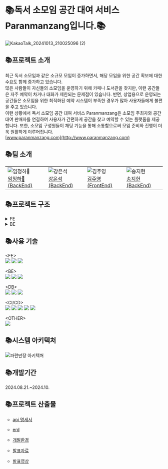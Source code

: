 <h1>📚독서 소모임 공간 대여 서비스 Paranmanzang입니다.📚</h1>

![KakaoTalk_20241013_210025096 (2)](https://github.com/user-attachments/assets/2b740bf6-e09b-4e56-8c3b-1dcc223dd33f/500)
<h2>📚프로젝트 소개</h2>

최근 독서 소모임과 같은 소규모 모임이 증가하면서, 해당 모임을 위한 공간 확보에 대한 수요도 함께 증가하고 있습니다.</br>
많은 사람들이 자신들의 소모임을 운영하기 위해 카페나 도서관을 찾지만, 이런 공간들은 자주 예약이 차거나 대화가 제한되는 문제점이 있습니다. 반면, 상업용으로 운영되는 공간들은 소모임을 위한 최적화된 예약 시스템이 부족한 경우가 많아 사용자들에게 불편을 주고 있습니다.</br>
이런 상황에서 독서 소모임 공간 대여 서비스 Paranmanzang은 소모임 주최자와 공간 대여 판매자를 연결하여 사용자가 간편하게 공간을 찾고 예약할 수 있는 플랫폼을 제공합니다. 또한, 소모임 구성원들이 채팅 기능을 통해 소통함으로써 모임 준비와 진행이 더욱 원활하게 이루어집니다.</br>
[www.paranmanzang.com](http://www.paranmanzang.com)</br>

<h2>📚팀 소개</h2>

<div align="center">
    <table>
        <tr>
            <td><img src="https://via.placeholder.com/100" alt="임청하👑"/><br/><a href="https://github.com/chenghaLim">임청하👑 (BackEnd)</a></td>
            <td><img src="https://via.placeholder.com/100" alt="강은석"/><br/><a href="https://github.com/MeteoRiver">강은석 (BackEnd)</a></td>
            <td><img src="https://via.placeholder.com/100" alt="김주영"/><br/><a href="https://github.com/Jyservice781">김주영 (FrontEnd)</a></td>
            <td><img src="https://via.placeholder.com/100" alt="송지현"/><br/><a href="https://github.com/Songj2">송지현 (BackEnd)</a></td>
        </tr>
    </table>
</div>


<h2>📚프로젝트 구조</h2>
<details><summary>FE</summary>
프론트 추가 예정

</details>

<details><summary>BE</summary> 
├── .gitignore</br>
├── .gitmodules</br>
├── Jenkinsfile</br>
├── back_output.txt</br>
├── build.gradle</br>
├── database</br>
│   └── docker-compose.yaml</br>
├── docker-compose.yaml</br>
├── file_source.json</br>
├── gradle</br>
│   └── wrapper</br>
│       ├── gradle-wrapper.jar</br>
│       └── gradle-wrapper.properties</br>
├── gradlew</br>
├── gradlew.bat</br>
├── server</br>
│   ├── config-server</br>
│   ├── eureka-server</br>
│   │   ├── .gitignore</br>
│   │   ├── Dockerfile</br>
│   │   ├── build.gradle</br>
│   │   ├── eureka.yaml</br>
│   │   └── src</br>
│   │       └── eurekaserver</br>
│   │           └── EurekaServerApplication.java</br>
│   │   └── resources</br>
│   │       └── application.yaml</br>
│   ├── gateway-server</br>
│   │   ├── .gitignore</br>
│   │   ├── Dockerfile</br>
│   │   ├── build.gradle</br>
│   │   ├── gateway.yaml</br>
│   │   └── src</br>
│   │       └── gatewayserver</br>
│   │           ├── Enum</br>
│   │           │   ├── .DS_Store</br>
│   │           │   ├── CodeEnum.java</br>
│   │           │   ├── ExceptionStatus.java</br>
│   │           │   └── Role.java</br>
│   │           ├── Filter</br>
│   │           │   ├── .DS_Store</br>
│   │           │   ├── GatewayRouter.java</br>
│   │           │   ├── LoginFilter.java</br>
│   │           │   ├── LogoutFilter.java</br>
│   │           │   └── ReissueFilter.java</br>
│   │           ├── GatewayException.java</br>
│   │           ├── GatewayServerApplication.java</br>
│   │           ├── config</br>
│   │           │   ├── .DS_Store</br>
│   │           │   ├── MongoConfig.java</br>
│   │           │   ├── RedisConfig.java</br>
│   │           │   ├── SecurityConfig.java</br>
│   │           │   ├── UriConfiguration.java</br>
│   │           │   ├── UserRoute.java</br>
│   │           │   └── WebClientConfig.java</br>
│   │           ├── controller</br>
│   │           │   └── UserController.java</br>
│   │           ├── jwt</br>
│   │           │   ├── CustomAuthenticationFailureHandler.java</br>
│   │           │   ├── CustomAuthenticationSuccessHandler.java</br>
│   │           │   ├── CustomReactiveAuthenticationManager.java</br>
│   │           │   ├── JWTUtil.java</br>
│   │           │   └── JwtTokenServiceImpl.java</br>
│   │           ├── model</br>
│   │           │   ├── .DS_Store</br>
│   │           │   ├── Domain</br>
│   │           │   │   ├── .DS_Store</br>
│   │           │   │   ├── UserModel.java</br>
│   │           │   │   └── oauth</br>
│   │           │   │       ├── CustomOAuth2User.java</br>
│   │           │   │       ├── CustomUserDetails.java</br>
│   │           │   │       ├── NaverResponse.java</br>
│   │           │   │       └── OAuth2Response.java</br>
│   │           │   ├── LoginModel.java</br>
│   │           │   ├── RegisterModel.java</br>
│   │           │   ├── entity</br>
│   │           │   │   └── User.java</br>
│   │           │   └── repository</br>
│   │           │       └── UserRepository.java</br>
│   │           ├── oauth</br>
│   │           │   ├── CustomOAuth2UserService.java</br>
│   │           │   ├── CustomReactiveUserDetailsService.java</br>
│   │           │   └── CustomSuccessHandler.java</br>
│   │           └── service</br>
│   │               ├── .DS_Store</br>
│   │               ├── Impl</br>
│   │               │   └── UserServiceImpl.java</br>
│   │               └── UserService.java</br>
│   └── secret-server</br>
├── service</br>
│   ├── chat-service</br>
│   │   ├── .gitignore</br>
│   │   ├── Dockerfile</br>
│   │   ├── build.gradle</br>
│   │   ├── chat.yaml</br>
│   │   └── src</br>
│   │       └── chatservice</br>
│   │           ├── ChatServiceApplication.java</br>
│   │           ├── config</br>
│   │           │   ├── ChatMessageRoute.java</br>
│   │           │   ├── ChatRoomRoute.java</br>
│   │           │   ├── ChatUserRoute.java</br>
│   │           │   ├── MongoConfig.java</br>
│   │           │   └── RedisConfig.java</br>
│   │           ├── controller</br>
│   │           │   ├── ChatMessageHandler.java</br>
│   │           │   ├── ChatRoomHandler.java</br>
│   │           │   └── ChatUserHandler.java</br>
│   │           ├── model</br>
│   │           │   ├── domain</br>
│   │           │   │   ├── ChatUnReadUserModel.java</br>
│   │           │   │   ├── ChatUserModel.java</br>
│   │           │   │   ├── message</br>
│   │           │   │   │   ├── ChatMessageModel.java</br>
│   │           │   │   │   └── RequestChatMessageModel.java</br>
│   │           │   │   └── room</br>
│   │           │   │       ├── ChatRoomModel.java</br>
│   │           │   │       ├── ChatRoomNameModel.java</br>
│   │           │   │       └── ChatRoomPasswordModel.java</br>
│   │           │   ├── entity</br>
│   │           │   │   ├── ChatMessage.java</br>
│   │           │   │   ├── ChatRoom.java</br>
│   │           │   │   ├── ChatUser.java</br>
│   │           │   │   └── ChatUserTimeStamp.java</br>
│   │           │   ├── enums</br>
│   │           │   │   └── MessageType.java</br>
│   │           │   └── repository</br>
│   │           │       ├── ChatMessageRepository.java</br>
│   │           │       ├── ChatRoomRepository.java</br>
│   │           │       ├── ChatUserRepository.java</br>
│   │           │       ├── ChatUserTimeStampRepository.java</br>
│   │           │       ├── CustomChatMessageRepository.java</br>
│   │           │       ├── CustomChatRoomRepository.java</br>
│   │           │       ├── CustomChatUserRepository.java</br>
│   │           │       ├── CustomChatUserTimeStampRepository.java</br>
│   │           │       └── impl</br>
│   │           │           ├── CustomChatMessageRepositoryImpl.java</br>
│   │           │           ├── CustomChatRoomRepositoryImpl.java</br>
│   │           │           ├── CustomChatUserRepositoryImpl.java</br>
│   │           │           └── CustomChatUserTimeStampRepositoryImpl.java</br>
│   │           ├── service</br>
│   │           │   ├── ChatService.java</br>
│   │           │   └── impl</br>
│   │           │       └── ChatServiceImpl.java</br>
│   │           └── util</br>
│   │               └── ProfanityFilter.java</br>
│   ├── comment-service</br>
│   │   ├── .gitignore</br>
│   │   ├── Dockerfile</br>
│   │   ├── build.gradle</br>
│   │   ├── comment.yaml</br>
│   │   └── src</br>
│   │       └── commentservice</br>
│   │           ├── CommentServiceApplication.java</br>
│   │           ├── config</br>
│   │           │   └── QuerydslConfig.java</br>
│   │           ├── controller</br>
│   │           │   └── CommentController.java</br>
│   │           ├── model</br>
│   │           │   ├── domain</br>
│   │           │   │   ├── CommentRequestModel.java</br>
│   │           │   │   ├── CommentResponseModel.java</br>
│   │           │   │   ├── ErrorField.java</br>
│   │           │   │   └── ExceptionResponseModel.java</br>
│   │           │   ├── entity</br>
│   │           │   │   └── Comment.java</br>
│   │           │   └── repository</br>
│   │           │       ├── CommentRepository.java</br>
│   │           │       ├── CustomCommentRepository.java</br>
│   │           │       └── impl</br>
│   │           │           └── CommentRepositoryImpl.java</br>
│   │           ├── service</br>
│   │           │   ├── CommentService.java</br>
│   │           │   └── impl</br>
│   │           │       └── CommentServiceImpl.java</br>
│   │           └── util</br>
│   │               └── GlobalExceptionHandler.java</br>
│   ├── file-service</br>
│   │   ├── .gitignore</br>
│   │   ├── Dockerfile</br>
│   │   ├── build.gradle</br>
│   │   ├── file.yaml</br>
│   │   └── src</br>
│   │       └── fileservice</br>
│   │           ├── FileServiceApplication.java</br>
│   │           ├── config</br>
│   │           │   ├── MongoConfig.java</br>
│   │           │   ├── S3Config.java</br>
│   │           │   └── SwaggerConfig.java</br>
│   │           ├── controller</br>
│   │           │   └── FileController.java</br>
│   │           ├── model</br>
│   │           │   ├── domain</br>
│   │           │   │   ├── ErrorField.java</br>
│   │           │   │   ├── ExceptionResponseModel.java</br>
│   │           │   │   ├── FileDeleteModel.java</br>
│   │           │   │   └── FileModel.java</br>
│   │           │   ├── entity</br>
│   │           │   │   └── File.java</br>
│   │           │   ├── enums</br>
│   │           │   │   └── FileType.java</br>
│   │           │   └── repository</br>
│   │           │       ├── FileRepository.java</br>
│   │           │       ├── custom</br>
│   │           │       │   └── FileCustomRepository.java</br>
│   │           │       └── impl</br>
│   │           │           └── FileCustomRepositoryImpl.java</br>
│   │           ├── service</br>
│   │           │   ├── FileService.java</br>
│   │           │   └── impl</br>
│   │           │       └── FileServiceImpl.java</br>
│   │           └── util</br>
│   │               └── GlobalExceptionHandler.java</br>
│   ├── group-service</br>
│   │   ├── .gitignore</br>
│   │   ├── Dockerfile</br>
│   │   ├── build.gradle</br>
│   │   ├── group.yaml</br>
│   │   ├── redis</br>
│   │   │   └── data</br>
│   │   │       └── dump.rdb</br>
│   │   └── src</br>
│   │       └── groupservice</br>
│   │           ├── GroupServiceApplication.java</br>
│   │           ├── config</br>
│   │           │   └── QuerydslConfig.java</br>
│   │           ├── controller</br>
│   │           │   ├── BookController.java</br>
│   │           │   ├── GroupController.java</br>
│   │           │   ├── GroupPostController.java</br>
│   │           │   └── LikeBookController.java</br>
│   │           ├── enums</br>
│   │           │   ├── CodeEnum.java</br>
│   │           │   └── GroupPostCategory.java</br>
│   │           ├── model</br>
│   │           │   ├── domain</br>
│   │           │   │   ├── BookResponseModel.java</br>
│   │           │   │   ├── ErrorField.java</br>
│   │           │   │   ├── ExceptionResponseModel.java</br>
│   │           │   │   ├── GroupModel.java</br>
│   │           │   │   ├── GroupPostModel.java</br>
│   │           │   │   ├── GroupPostResponseModel.java</br>
│   │           │   │   ├── GroupResponseModel.java</br>
│   │           │   │   ├── JoiningModel.java</br>
│   │           │   │   └── LikeBookModel.java</br>
│   │           │   ├── entity</br>
│   │           │   │   ├── Book.java</br>
│   │           │   │   ├── Group.java</br>
│   │           │   │   ├── GroupPost.java</br>
│   │           │   │   ├── Joining.java</br>
│   │           │   │   └── LikeBooks.java</br>
│   ├── book-service</br>
│   │   ├── .gitignore</br>
│   │   ├── Dockerfile</br>
│   │   ├── build.gradle</br>
│   │   ├── book.yaml</br>
│   │   └── src</br>
│   │       │   │           └── bookservice</br>
│   │       │   │               ├── BookServiceApplication.java</br>
│   │       │   │               ├── config</br>
│   │       │   │               │   ├── QuerydslConfig.java</br>
│   │       │   │               │   └── SwaggerConfig.java</br>
│   │       │   │               ├── controller</br>
│   │       │   │               │   ├── BookController.java</br>
│   │       │   │               │   ├── GroupPostController.java</br>
│   │       │   │               │   ├── GroupController.java</br>
│   │       │   │               │   ├── JoiningController.java</br>
│   │       │   │               │   └── LikeBookController.java</br>
│   │       │   │               ├── model</br>
│   │       │   │               │   ├── domain</br>
│   │       │   │               │   │   ├── BookModel.java</br>
│   │       │   │               │   │   ├── GroupPostModel.java</br>
│   │       │   │               │   │   ├── GroupModel.java</br>
│   │       │   │               │   │   ├── JoiningModel.java</br>
│   │       │   │               │   │   ├── LikeBookModel.java</br>
│   │       │   │               │   │   └── ErrorResponseModel.java</br>
│   │       │   │               │   └── dto</br>
│   │       │   │               │       ├── BookDTO.java</br>
│   │       │   │               │       ├── GroupPostDTO.java</br>
│   │       │   │               │       ├── GroupDTO.java</br>
│   │       │   │               │       ├── JoiningDTO.java</br>
│   │       │   │               │       └── LikeBookDTO.java</br>
│   │       │   │               ├── entity</br>
│   │       │   │               │   ├── Book.java</br>
│   │       │   │               │   ├── GroupPost.java</br>
│   │       │   │               │   ├── Group.java</br>
│   │       │   │               │   ├── Joining.java</br>
│   │       │   │               │   └── LikeBook.java</br>
│   │       │   │               ├── repository</br>
│   │       │   │               │   ├── BookRepository.java</br>
│   │       │   │               │   ├── BookRepositoryCustom.java</br>
│   │       │   │               │   ├── GroupPostRepository.java</br>
│   │       │   │               │   ├── GroupPostRepositoryCustom.java</br>
│   │       │   │               │   ├── GroupRepository.java</br>
│   │       │   │               │   ├── GroupRepositoryCustom.java</br>
│   │       │   │               │   ├── JoiningRepository.java</br>
│   │       │   │               │   ├── LikeBooksRepository.java</br>
│   │       │   │               │   ├── LikeBooksRepositoryCustom.java</br>
│   │       │   │               │   └── impl</br>
│   │       │   │               │       ├── BookRepositoryCustomImpl.java</br>
│   │       │   │               │       ├── GroupPostRepositoryCustomImpl.java</br>
│   │       │   │               │       ├── GroupRepositoryCustomImpl.java</br>
│   │       │   │               │       └── LikeBooksRepositoryCustomImpl.java</br>
│   │       │   │               ├── service</br>
│   │       │   │               │   ├── BookService.java</br>
│   │       │   │               │   ├── GroupPostService.java</br>
│   │       │   │               │   ├── GroupService.java</br>
│   │       │   │               │   ├── JoiningService.java</br>
│   │       │   │               │   ├── LikeBookService.java</br>
│   │       │   │               │   └── impl</br>
│   │       │   │               │       ├── BookServiceImpl.java</br>
│   │       │   │               │       ├── GroupPostServiceImpl.java</br>
│   │       │   │               │       ├── GroupServiceImpl.java</br>
│   │       │   │               │       ├── JoiningServiceImpl.java</br>
│   │       │   │               │       └── LikeBookServiceImpl.java</br>
│   │       │   │               └── util</br>
│   │       │   │                   └── GlobalExceptionHandler.java</br>
│   ├── room-service</br>
│   │   ├── .gitignore</br>
│   │   ├── Dockerfile</br>
│   │   ├── build.gradle</br>
│   │   ├── room.yaml</br>
│   │   └── src</br>
│   │       │   │           └── roomservice</br>
│   │       │   │               ├── RoomServiceApplication.java</br>
│   │       │   │               ├── config</br>
│   │       │   │               │   ├── QuerydslConfig.java</br>
│   │       │   │               │   └── SwaggerConfig.java</br>
│   │       │   │               ├── controller</br>
│   │       │   │               │   ├── AccountController.java</br>
│   │       │   │               │   ├── AddressController.java</br>
│   │       │   │               │   ├── BookingController.java</br>
│   │       │   │               │   ├── ReviewController.java</br>
│   │       │   │               │   ├── RoomController.java</br>
│   │       │   │               │   └── TimeController.java</br>
│   │       │   │               ├── model</br>
│   │       │   │               │   ├── domain</br>
│   │       │   │               │   │   ├── AccountCancelModel.java</br>
│   │       │   │               │   │   ├── AccountModel.java</br>
│   │       │   │               │   │   ├── AccountResultModel.java</br>
│   │       │   │               │   │   ├── AddressModel.java</br>
│   │       │   │               │   │   ├── AddressUpdateModel.java</br>
│   │       │   │               │   │   ├── BookingModel.java</br>
│   │       │   │               │   │   ├── ErrorField.java</br>
│   │       │   │               │   │   ├── ExceptionResponseModel.java</br>
│   │       │   │               │   │   ├── ReviewModel.java</br>
│   │       │   │               │   │   ├── ReviewUpdateModel.java</br>
│   │       │   │               │   │   ├── RoomModel.java</br>
│   │       │   │               │   │   ├── RoomUpdateModel.java</br>
│   │       │   │               │   │   ├── RoomWTimeModel.java</br>
│   │       │   │               │   │   ├── TimeModel.java</br>
│   │       │   │               │   │   └── TimeSaveModel.java</br>
│   │       │   │               │   ├── entity</br>
│   │       │   │               │   │   ├── Account.java</br>
│   │       │   │               │   │   ├── Address.java</br>
│   │       │   │               │   │   ├── Booking.java</br>
│   │       │   │               │   │   ├── Review.java</br>
│   │       │   │               │   │   ├── Room.java</br>
│   │       │   │               │   │   └── Time.java</br>
│   │       │   │               │   └── repository</br>
│   │       │   │               │       ├── AccountCustomRepository.java</br>
│   │       │   │               │       ├── AccountRepository.java</br>
│   │       │   │               │       ├── AddressCustomRepository.java</br>
│   │       │   │               │       ├── AddressRepository.java</br>
│   │       │   │               │       ├── BookingCustomRepository.java</br>
│   │       │   │               │       ├── BookingRepository.java</br>
│   │       │   │               │       ├── ReviewCustomRepository.java</br>
│   │       │   │               │       ├── ReviewRepository.java</br>
│   │       │   │               │       ├── RoomCustomRepository.java</br>
│   │       │   │               │       ├── RoomRepository.java</br>
│   │       │   │               │       ├── TimeCustomRepository.java</br>
│   │       │   │               │       ├── TimeRepository.java</br>
│   │       │   │               │       └── impl</br>
│   │       │   │               │           ├── AccountRepositoryImpl.java</br>
│   │       │   │               │           ├── AddressRepositoryImpl.java</br>
│   │       │   │               │           ├── BookingRepositoryImpl.java</br>
│   │       │   │               │           ├── ReviewRepositoryImpl.java</br>
│   │       │   │               │           ├── RoomRepositoryImpl.java</br>
│   │       │   │               │           └── TimeRepositoryImpl.java</br>
│   │       │   │               ├── service</br>
│   │       │   │               │   ├── AccountService.java</br>
│   │       │   │               │   ├── AddressService.java</br>
│   │       │   │               │   ├── BookingService.java</br>
│   │       │   │               │   ├── ReviewService.java</br>
│   │       │   │               │   ├── RoomService.java</br>
│   │       │   │               │   ├── TimeService.java</br>
│   │       │   │               │   └── impl</br>
│   │       │   │               │       ├── AccountServiceImpl.java</br>
│   │       │   │               │       ├── AddressServiceImpl.java</br>
│   │       │   │               │       ├── BookingServiceImpl.java</br>
│   │       │   │               │       ├── ReviewServiceImpl.java</br>
│   │       │   │               │       ├── RoomServiceImpl.java</br>
│   │       │   │               │       └── TimeServiceImpl.java</br>
│   │       │   │               └── util</br>
│   │       │   │                   ├── Converter.java</br>
│   │       │   │                   └── GlobalExceptionHandler.java</br>
│   └── user-service</br>
│       ├── .gitignore</br>
│       ├── Dockerfile</br>
│       ├── build.gradle</br>
│       ├── gradle</br>
│       │   └── wrapper</br>
│       │       ├── gradle-wrapper.jar</br>
│       │       └── gradle-wrapper.properties</br>
│       ├── gradlew</br>
│       ├── gradlew.bat</br>
│       └── src</br>
│           └── userservice</br>
│               ├── UserServiceApplication.java</br>
│               ├── config</br>
│               │   ├── QuerydslConfig.java</br>
│               │   └── SwaggerConfig.java</br>
│               ├── controller</br>
│               │   ├── AdminPostController.java</br>
│               │   ├── DeclarationPostController.java</br>
│               │   ├── FriendController.java</br>
│               │   ├── LikePostController.java</br>
│               │   └── LikeRoomController.java</br>
│               ├── model</br>
│               │   ├── domain</br>
│               │   │   ├── AdminPostModel.java</br>
│               │   │   ├── DeclarationPostModel.java</br>
│               │   │   ├── FriendModel.java</br>
│               │   │   ├── LikePostModel.java</br>
│               │   │   └── LikeRoomModel.java</br>
│               │   ├── entity</br>
│               │   │   ├── AdminPosts.java</br>
│               │   │   ├── DeclarationPosts.java</br>
│               │   │   ├── Friends.java</br>
│               │   │   ├── LikePosts.java</br>
│               │   │   └── LikeRooms.java</br>
│               │   └── repository</br>
│               │       ├── AdminPostRepository.java</br>
│               │       ├── DeclarationPostRepository.java</br>
│               │       ├── FriendRepository.java</br>
│               │       ├── Impl</br>
│               │       │   ├── AdminPostRepositoryImpl.java</br>
│               │       │   ├── DeclarationPostRepositoryImpl.java</br>
│               │       │   ├── FriendRepositoryImpl.java</br>
│               │       │   ├── LikePostRepositoryImpl.java</br>
│               │       │   └── LikeRoomRepositoryImpl.java</br>
│               │       ├── LikePostRepository.java</br>
│               │       ├── LikeRoomRepository.java</br>
│               │       └── custom</br>
│               │           ├── AdminPostRepositoryCustom.java</br>
│               │           ├── DeclarationPostRepositoryCustom.java</br>
│               │           ├── FriendRepositoryCustom.java</br>
│               │           ├── LikePostRepositoryCustom.java</br>
│               │           └── LikeRoomRepositoryCustom.java</br>
│               └── service</br>
│                   ├── AdminPostService.java</br>
│                   ├── DeclarationPostService.java</br>
│                   ├── FriendService.java</br>
│                   ├── LikePostService.java</br>
│                   ├── LikeRoomService.java</br>
│                   └── impl</br>
│                       ├── AdminPostServiceImpl.java</br>
│                       ├── DeclarationPostServiceImpl.java</br>
│                       ├── FriendServiceImpl.java</br>
│                       ├── LikePostServiceImpl.java</br>
│                       └── LikeRoomServiceImpl.java</br>
└── user.yaml</br>
└── settings.gradle</br>
</details>




<h2>📚사용 기술</h2>

&lt;FE&gt;</br>
<img src="https://img.shields.io/badge/nextdotjs-000000?style=for-the-badge&logo=nextdotjs&logoColor=white">
<img src="https://img.shields.io/badge/redux-764ABC?style=for-the-badge&logo=redux&logoColor=white">
<img src="https://img.shields.io/badge/yarn-2C8EBB?style=for-the-badge&logo=yarn&logoColor=white"></br>

&lt;BE&gt;</br>
<img src="https://img.shields.io/badge/springboot-6DB33F?style=for-the-badge&logo=springboot&logoColor=white">
<img src="https://img.shields.io/badge/springsecurity-6DB33F?style=for-the-badge&logo=springsecurity&logoColor=white">
<img src="https://img.shields.io/badge/netflix-E50914?style=for-the-badge&logo=netflix&logoColor=white"></br>

&lt;DB&gt;</br>
<img src="https://img.shields.io/badge/mysql-4479A1?style=for-the-badge&logo=mysql&logoColor=white">
<img src="https://img.shields.io/badge/redis-FF4438?style=for-the-badge&logo=redis&logoColor=white">
<img src="https://img.shields.io/badge/mongodb-47A248?style=for-the-badge&logo=mongodb&logoColor=white"></br>

&lt;CI/CD&gt;</br>
<img src="https://img.shields.io/badge/navercloud-03C75A?style=for-the-badge&logo=naver&logoColor=white">
<img src="https://img.shields.io/badge/amazons3-569A31?style=for-the-badge&logo=amazons3&logoColor=white">
<img src="https://img.shields.io/badge/docker-2496ED?style=for-the-badge&logo=docker&logoColor=white">
<img src="https://img.shields.io/badge/kubernetes-326CE5?style=for-the-badge&logo=kubernetes&logoColor=white">
<img src="https://img.shields.io/badge/jenkins-D24939?style=for-the-badge&logo=jenkins&logoColor=white"></br>

&lt;OTHER&gt;</br>
<img src="https://img.shields.io/badge/postman-FF6C37?style=for-the-badge&logo=postman&logoColor=white"></br>

<h2>📚시스템 아키텍처</h2>

![파란만장 아키텍쳐](https://github.com/user-attachments/assets/c4ed55a7-f752-4dbe-9c69-cae1bbc30a6f)

<!--나중에 지피티로 돌려서 좀 예쁘게 수정....-->
<h2>📚개발기간</h2>
2024.08.21.~2024.10.

<h2>📚프로젝트 산출물</h2>

<ul style="list-style-type:circle;">
 <li>
  
  [api 명세서](https://www.notion.so/REST-API-11e4a940b48480d5ac99ef3f726bc0c3)
 </li>
 <li>
  
  [erd](https://www.notion.so/ERD-11e4a940b4848071a262d0581befa07f)</li>
 <li>
  
  [개발환경](https://www.notion.so/11e4a940b48480688ac3fcce8025d49b)</li>
 <li>
     
  [발표자료](https://github.com/paranmanzang/paran_msa/blob/master/paranmanzang%20final_rev1.pptx)</li>
 <li>
  
  [발표영상](https://www.youtube.com/)</li>
</ul>

